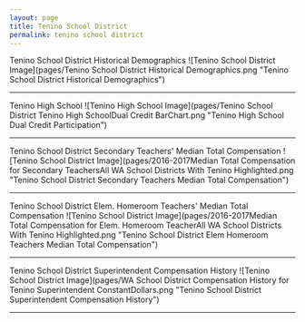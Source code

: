 ```yaml
---
layout: page
title: Tenino School District
permalink: tenino school district
---
```



Tenino School District Historical Demographics
![Tenino School District Image](pages/Tenino School District Historical Demographics.png "Tenino School District Historical Demographics")

___

Tenino High School
![Tenino High School Image](pages/Tenino School District Tenino High SchoolDual Credit BarChart.png "Tenino High School Dual Credit Participation")

___

Tenino School District Secondary Teachers' Median Total Compensation
![Tenino School District Image](pages/2016-2017Median Total Compensation for Secondary TeachersAll WA School Districts With Tenino Highlighted.png "Tenino School District Secondary Teachers Median Total Compensation")

___

Tenino School District Elem. Homeroom Teachers' Median Total Compensation
![Tenino School District Image](pages/2016-2017Median Total Compensation for Elem. Homeroom TeacherAll WA School Districts With Tenino Highlighted.png "Tenino School District Elem Homeroom Teachers Median Total Compensation")

___

Tenino School District Superintendent Compensation History
![Tenino School District Image](pages/WA School District Compensation History for Tenino Superintendent ConstantDollars.png "Tenino School District Superintendent Compensation History")

___

